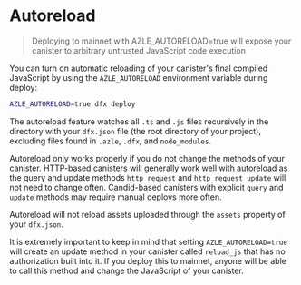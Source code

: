 # Autoreload

> Deploying to mainnet with AZLE_AUTORELOAD=true will expose your canister to arbitrary untrusted JavaScript code execution

You can turn on automatic reloading of your canister's final compiled JavaScript by using the `AZLE_AUTORELOAD` environment variable during deploy:

```bash
AZLE_AUTORELOAD=true dfx deploy
```

The autoreload feature watches all `.ts` and `.js` files recursively in the directory with your `dfx.json` file (the root directory of your project), excluding files found in `.azle`, `.dfx`, and `node_modules`.

Autoreload only works properly if you do not change the methods of your canister. HTTP-based canisters will generally work well with autoreload as the query and update methods `http_request` and `http_request_update` will not need to change often. Candid-based canisters with explicit `query` and `update` methods may require manual deploys more often.

Autoreload will not reload assets uploaded through the `assets` property of your `dfx.json`.

It is extremely important to keep in mind that setting `AZLE_AUTORELOAD=true` will create an update method in your canister called `reload_js` that has no authorization built into it. If you deploy this to mainnet, anyone will be able to call this method and change the JavaScript of your canister.
